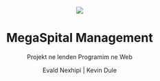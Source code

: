 <p align="center"><a href="https://symfony.com" target="_blank">
    <img src="https://symfony.com/logos/symfony_black_02.svg">
</a></p>

<h1 align="center"> MegaSpital Management </h1>
<p align="center"> Projekt ne lenden Programim ne Web </p>

<p align="center"> Evald Nexhipi | Kevin Dule</p>

